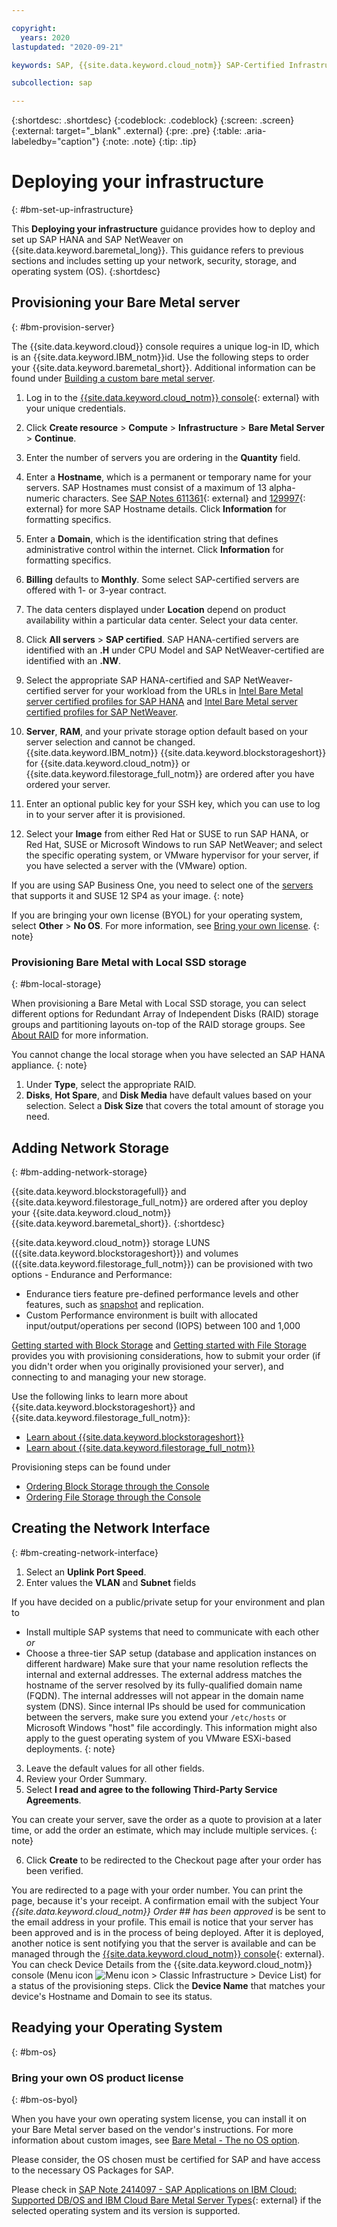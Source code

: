 ```yaml
---

copyright:
  years: 2020
lastupdated: "2020-09-21"

keywords: SAP, {{site.data.keyword.cloud_notm}} SAP-Certified Infrastructure, {{site.data.keyword.ibm_cloud_sap}}, SAP Workloads

subcollection: sap

---
```


{:shortdesc: .shortdesc}
{:codeblock: .codeblock}
{:screen: .screen}
{:external: target="_blank" .external}
{:pre: .pre}
{:table: .aria-labeledby="caption"}
{:note: .note}
{:tip: .tip}

# Deploying your infrastructure
{: #bm-set-up-infrastructure}

This **Deploying your infrastructure** guidance provides how to deploy and set up SAP HANA and SAP NetWeaver on {{site.data.keyword.baremetal_long}}. This guidance refers to previous sections and includes setting up your network, security, storage, and operating system (OS).
{:shortdesc}


## Provisioning your Bare Metal server
{: #bm-provision-server}

The {{site.data.keyword.cloud}} console requires a unique log-in ID, which is an {{site.data.keyword.IBM_notm}}id. Use the following steps to order your {{site.data.keyword.baremetal_short}}. Additional information can be found under [Building a custom bare metal server](/docs/bare-metal?topic=bare-metal-ordering-baremetal-server#ordering-baremetal-server).

1. Log in to the [{{site.data.keyword.cloud_notm}} console](https://cloud.ibm.com){: external} with your unique credentials.
1. Click **Create resource** > **Compute** > **Infrastructure** > **Bare Metal Server** > **Continue**.
1. Enter the number of servers you are ordering in the **Quantity** field.
1. Enter a **Hostname**, which is a permanent or temporary name for your servers. SAP Hostnames must consist of a maximum of 13 alpha-numeric characters. See [SAP Notes 611361](https://launchpad.support.sap.com/#/611361){: external} and [129997](https://launchpad.support.sap.com/#/129997){: external} for more SAP Hostname details. Click **Information** for formatting specifics.
1. Enter a **Domain**, which is the identification string that defines administrative control within the internet. Click **Information** for formatting specifics.
1. **Billing** defaults to **Monthly**. Some select SAP-certified servers are offered with 1- or 3-year contract.
1. The data centers displayed under **Location** depend on product availability within a particular data center. Select your data center.
1. Click **All servers** > **SAP certified**. SAP HANA-certified servers are identified with an **.H** under CPU Model and SAP NetWeaver-certified are identified with an **.NW**.

1. Select the appropriate SAP HANA-certified and SAP NetWeaver-certified server for your workload from the URLs in [Intel Bare Metal server certified profiles for SAP HANA](/docs/sap?topic=sap-hana-iaas-offerings-profiles-intel-bm) and [Intel Bare Metal server certified profiles for SAP NetWeaver](/docs/sap?topic=sap-nw-iaas-offerings-profiles-intel-bm).

1. **Server**, **RAM**, and your private storage option default based on your server selection and cannot be changed. {{site.data.keyword.IBM_notm}} {{site.data.keyword.blockstorageshort}} for {{site.data.keyword.cloud_notm}} or {{site.data.keyword.filestorage_full_notm}} are ordered after you have ordered your server.

1. Enter an optional public key for your SSH key, which you can use to log in to your server after it is provisioned.

1. Select your **Image** from either Red Hat or SUSE to run SAP HANA, or Red Hat, SUSE or Microsoft Windows to run SAP NetWeaver; and select the specific operating system, or VMware hypervisor for your server, if you have selected a server with the (VMware) option.

  If you are using SAP Business One, you need to select one of the [servers](/docs/sap?topic=sap-b1#b1-iaas) that supports it and SUSE 12 SP4 as your image.
  {: note}

If you are bringing your own license (BYOL) for your operating system, select **Other** > **No OS**. For more information, see [Bring your own license](/docs/bare-metal?topic=bare-metal-bm-no-os#bm-no-os).
{: note}


### Provisioning Bare Metal with Local SSD storage
{: #bm-local-storage}

When provisioning a Bare Metal with Local SSD storage, you can select different options for Redundant Array of Independent Disks (RAID) storage groups and partitioning layouts on-top of the RAID storage groups. See [About RAID](/docs/bare-metal?topic=bare-metal-bm-raid-levels) for more information.

You cannot change the local storage when you have selected an SAP HANA appliance.
{: note}


1. Under **Type**, select the appropriate RAID.
2. **Disks**, **Hot Spare**, and **Disk Media** have default values based on your selection. Select a **Disk Size** that covers the total amount of storage you need.


## Adding Network Storage
{: #bm-adding-network-storage}

{{site.data.keyword.blockstoragefull}} and {{site.data.keyword.filestorage_full_notm}} are ordered after you deploy your {{site.data.keyword.cloud_notm}} {{site.data.keyword.baremetal_short}}.
{:shortdesc}

{{site.data.keyword.cloud_notm}} storage LUNS ({{site.data.keyword.blockstorageshort}}) and volumes ({{site.data.keyword.filestorage_full_notm}}) can be provisioned with two options - Endurance and Performance:
- Endurance tiers feature pre-defined performance levels and other features, such as [snapshot](/docs/BlockStorage?topic=BlockStorage-snapshots) and replication.
- Custom Performance environment is built with allocated input/output/operations per second (IOPS) between 100 and 1,000

[Getting started with Block Storage](/docs/BlockStorage?topic=BlockStorage-getting-started) and [Getting started with File Storage](/docs/FileStorage?topic=FileStorage-getting-started) provides you with provisioning considerations, how to submit your order (if you didn't order when you originally provisioned your server), and connecting to and managing your new storage.

Use the following links to learn more about {{site.data.keyword.blockstorageshort}} and {{site.data.keyword.filestorage_full_notm}}:
* [Learn about {{site.data.keyword.blockstorageshort}}](/docs/BlockStorage?topic=BlockStorage-About)
* [Learn about {{site.data.keyword.filestorage_full_notm}}](/docs/FileStorage?topic=FileStorage-about)

Provisioning steps can be found under
* [Ordering Block Storage through the Console](/docs/BlockStorage?topic=BlockStorage-orderingthroughConsole)
* [Ordering File Storage through the Console](/docs/FileStorage?topic=FileStorage-getting-started)


## Creating the Network Interface
{: #bm-creating-network-interface}

1. Select an **Uplink Port Speed**.
2. Enter values the **VLAN** and **Subnet** fields

If you have decided on a public/private setup for your environment and plan to
  * Install multiple SAP systems that need to communicate with each other *or*
  * Choose a three-tier SAP setup (database and application instances on different hardware)
Make sure that your name resolution reflects the internal and external addresses. The external address matches the hostname of the server resolved by its fully-qualified domain name (FQDN). The internal addresses will not appear in the domain name system (DNS). Since internal IPs should be used for communication between the servers, make sure you extend your `/etc/hosts` or Microsoft Windows "host" file accordingly. This information might also apply to the guest operating system of you VMware ESXi-based deployments.
{: note}

3. Leave the default values for all other fields.
4. Review your Order Summary.
5. Select **I read and agree to the following Third-Party Service Agreements**.

  You can create your server, save the order as a quote to provision at a later time, or add the order an estimate, which may include multiple services.
  {: note}

6. Click **Create** to be redirected to the Checkout page after your order has been verified.

You are redirected to a page with your order number. You can print the page, because it's your receipt. A confirmation email with the subject Your _{{site.data.keyword.cloud_notm}} Order ## has been approved_ is be sent to the email address in your profile. This email is notice that your server has been approved and is in the process of being deployed. After it is deployed, another notice is sent notifying you that the server is available and can be managed through the [{{site.data.keyword.cloud_notm}} console](https://cloud.ibm.com/){: external}. You can check Device Details from the {{site.data.keyword.cloud_notm}} console (Menu icon ![Menu icon](../../icons/icon_hamburger.svg) > Classic Infrastructure > Device List) for a status of the provisioning steps. Click the **Device Name** that matches your device's Hostname and Domain to see its status.


## Readying your Operating System
{: #bm-os}


### Bring your own OS product license
{: #bm-os-byol}

When you have your own operating system license, you can install it on your Bare Metal server based on the vendor's instructions. For more information about custom images, see [Bare Metal - The no OS option](/docs/bare-metal?topic=bare-metal-bm-no-os).

Please consider, the OS chosen must be certified for SAP and have access to the necessary OS Packages for SAP.

Please check in [SAP Note 2414097 - SAP Applications on IBM Cloud: Supported DB/OS and IBM Cloud Bare Metal Server Types](https://launchpad.support.sap.com/#/notes/2414097){: external} if the selected operating system and its version is supported.
